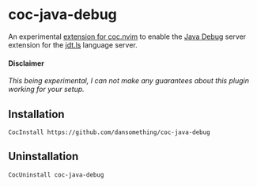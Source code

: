 # coc-java-debug

An experimental [extension for coc.nvim](https://github.com/neoclide/coc.nvim/wiki/Using-coc-extensions) to enable the
[Java Debug](https://github.com/Microsoft/java-debug) server extension for the [jdt.ls](https://github.com/eclipse/eclipse.jdt.ls) language server.

#### Disclaimer

*This being experimental, I can not make any guarantees about this plugin working for your setup.*

## Installation

    CocInstall https://github.com/dansomething/coc-java-debug

## Uninstallation

    CocUninstall coc-java-debug
